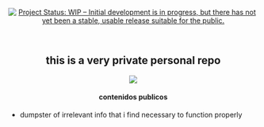 <!-- yawn-->

<p align="center">
    <a href="https://www.repostatus.org/#wip"><img src="https://www.repostatus.org/badges/latest/wip.svg" alt="Project Status: WIP – Initial development is in progress, but there has not yet been a stable, usable release suitable for the public." /></a>
</p><br>

<!-- origin -->
<h2 align="center">
    <strong>this is a very private personal repo</strong>
</h2>
<p align="center">
    <img src="https://github.com/osogan/delibird/assets/151724948/35796f0b-d47a-4500-8b56-e0593075a457">
</p>

<!-- content -->

<h4 align="center">
  <strong>contenidos publicos</strong>
</h4>

<!-- thesis -->

- dumpster of irrelevant info that i find necessary to function properly